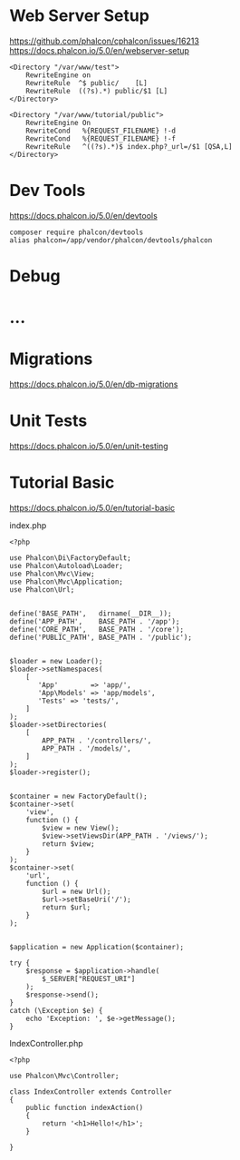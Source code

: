 # Web Server Setup
https://github.com/phalcon/cphalcon/issues/16213
https://docs.phalcon.io/5.0/en/webserver-setup
<IfModule mod_rewrite.c>

    <Directory "/var/www/test">
        RewriteEngine on
        RewriteRule  ^$ public/    [L]
        RewriteRule  ((?s).*) public/$1 [L]
    </Directory>

    <Directory "/var/www/tutorial/public">
        RewriteEngine On
        RewriteCond   %{REQUEST_FILENAME} !-d
        RewriteCond   %{REQUEST_FILENAME} !-f
        RewriteRule   ^((?s).*)$ index.php?_url=/$1 [QSA,L]
    </Directory>

</IfModule>



# Dev Tools
https://docs.phalcon.io/5.0/en/devtools
```
composer require phalcon/devtools
alias phalcon=/app/vendor/phalcon/devtools/phalcon
```


# Debug
# ...

# Migrations
https://docs.phalcon.io/5.0/en/db-migrations

# Unit Tests
https://docs.phalcon.io/5.0/en/unit-testing



# Tutorial Basic
https://docs.phalcon.io/5.0/en/tutorial-basic

index.php
```
<?php

use Phalcon\Di\FactoryDefault;
use Phalcon\Autoload\Loader;
use Phalcon\Mvc\View;
use Phalcon\Mvc\Application;
use Phalcon\Url;


define('BASE_PATH',   dirname(__DIR__));
define('APP_PATH',    BASE_PATH . '/app');
define('CORE_PATH',   BASE_PATH . '/core');
define('PUBLIC_PATH', BASE_PATH . '/public');


$loader = new Loader();
$loader->setNamespaces(
    [
       'App'        => 'app/',
       'App\Models' => 'app/models',
       'Tests' => 'tests/',
    ]
);
$loader->setDirectories(
    [
        APP_PATH . '/controllers/',
        APP_PATH . '/models/',
    ]
);
$loader->register();


$container = new FactoryDefault();
$container->set(
    'view',
    function () {
        $view = new View();
        $view->setViewsDir(APP_PATH . '/views/');
        return $view;
    }
);
$container->set(
    'url',
    function () {
        $url = new Url();
        $url->setBaseUri('/');
        return $url;
    }
);


$application = new Application($container);

try {
    $response = $application->handle(
        $_SERVER["REQUEST_URI"]
    );
    $response->send();
} 
catch (\Exception $e) {
    echo 'Exception: ', $e->getMessage();
}
```

IndexController.php
```
<?php

use Phalcon\Mvc\Controller;

class IndexController extends Controller
{
    public function indexAction()
    {
        return '<h1>Hello!</h1>';
    }
    
}
```
